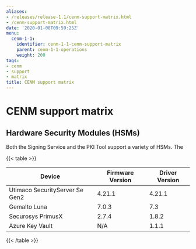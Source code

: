 ```yaml
---
aliases:
- /releases/release-1.1/cenm-support-matrix.html
- /cenm-support-matrix.html
date: '2020-01-08T09:59:25Z'
menu:
  cenm-1-1:
    identifier: cenm-1-1-cenm-support-matrix
    parent: cenm-1-1-operations
    weight: 200
tags:
- cenm
- support
- matrix
title: CENM support matrix
---
```



# CENM support matrix


## Hardware Security Modules (HSMs)

Both the Signing Service and the PKI Tool support a variety of HSMs. The


{{< table >}}

|Device|Firmware Version|Driver Version|
|--------------------------------|------------------|------------------|
|Utimaco SecurityServer Se Gen2|4.21.1|4.21.1|
|Gemalto Luna|7.0.3|7.3|
|Securosys PrimusX|2.7.4|1.8.2|
|Azure Key Vault|N/A|1.1.1|

{{< /table >}}

